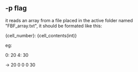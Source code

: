 ## -p flag

it reads an array from a file placed in the active folder named "FBF_array.txt", it should be formated like this:

{cell_number}: {cell_contents(int)}

eg:

0: 20
4: 30

-> 20 0 0 0 30
